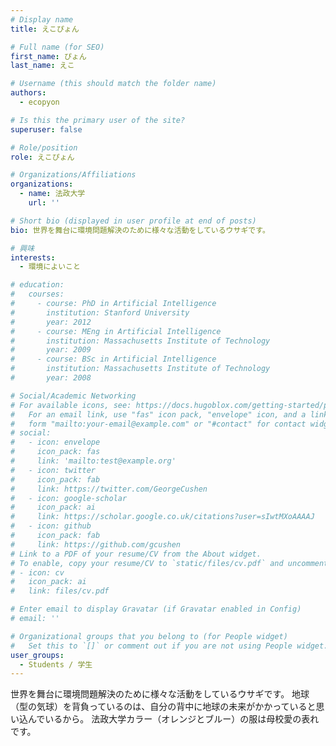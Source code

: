 ```yaml
---
# Display name
title: えこぴょん

# Full name (for SEO)
first_name: ぴょん
last_name: えこ

# Username (this should match the folder name)
authors:
  - ecopyon

# Is this the primary user of the site?
superuser: false

# Role/position
role: えこぴょん

# Organizations/Affiliations
organizations:
  - name: 法政大学
    url: ''

# Short bio (displayed in user profile at end of posts)
bio: 世界を舞台に環境問題解決のために様々な活動をしているウサギです。

# 興味
interests:
  - 環境によいこと

# education:
#   courses:
#     - course: PhD in Artificial Intelligence
#       institution: Stanford University
#       year: 2012
#     - course: MEng in Artificial Intelligence
#       institution: Massachusetts Institute of Technology
#       year: 2009
#     - course: BSc in Artificial Intelligence
#       institution: Massachusetts Institute of Technology
#       year: 2008

# Social/Academic Networking
# For available icons, see: https://docs.hugoblox.com/getting-started/page-builder/#icons
#   For an email link, use "fas" icon pack, "envelope" icon, and a link in the
#   form "mailto:your-email@example.com" or "#contact" for contact widget.
# social:
#   - icon: envelope
#     icon_pack: fas
#     link: 'mailto:test@example.org'
#   - icon: twitter
#     icon_pack: fab
#     link: https://twitter.com/GeorgeCushen
#   - icon: google-scholar
#     icon_pack: ai
#     link: https://scholar.google.co.uk/citations?user=sIwtMXoAAAAJ
#   - icon: github
#     icon_pack: fab
#     link: https://github.com/gcushen
# Link to a PDF of your resume/CV from the About widget.
# To enable, copy your resume/CV to `static/files/cv.pdf` and uncomment the lines below.
# - icon: cv
#   icon_pack: ai
#   link: files/cv.pdf

# Enter email to display Gravatar (if Gravatar enabled in Config)
# email: ''

# Organizational groups that you belong to (for People widget)
#   Set this to `[]` or comment out if you are not using People widget.
user_groups:
  - Students / 学生
---
```


世界を舞台に環境問題解決のために様々な活動をしているウサギです。
地球（型の気球）を背負っているのは、自分の背中に地球の未来がかかっていると思い込んでいるから。
法政大学カラー（オレンジとブルー）の服は母校愛の表れです。